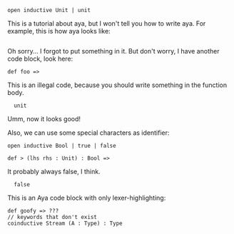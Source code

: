 ```aya
open inductive Unit | unit
```

This is a tutorial about aya, but I won't tell you how to write aya.
For example, this is how aya looks like:

```aya
```

Oh sorry... I forgot to put something in it.
But don't worry, I have another code block, look here:

```aya
def foo =>

```

This is an illegal code, because you should write something in the function body.

```aya
  unit
```

Umm, now it looks good!

Also, we can use some special characters as identifier:

```aya
open inductive Bool | true | false

def > (lhs rhs : Unit) : Bool =>
```

It probably always false, I think.

```aya
  false
```

This is an Aya code block with only lexer-highlighting:

```aya-lexer
def goofy => ???
// keywords that don't exist
coinductive Stream (A : Type) : Type
```
